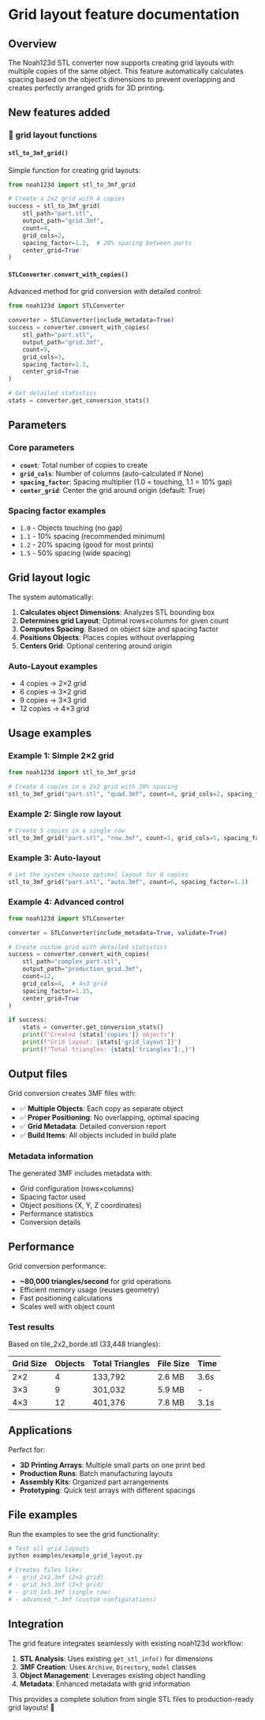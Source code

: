 # Grid layout feature documentation

## Overview

The Noah123d STL converter now supports creating grid layouts with multiple copies of the same object. This feature automatically calculates spacing based on the object's dimensions to prevent overlapping and creates perfectly arranged grids for 3D printing.

## New features added

### 🔲 grid layout functions

#### `stl_to_3mf_grid()`
Simple function for creating grid layouts:

```python
from noah123d import stl_to_3mf_grid

# Create a 2x2 grid with 4 copies
success = stl_to_3mf_grid(
    stl_path="part.stl",
    output_path="grid.3mf", 
    count=4,
    grid_cols=2,
    spacing_factor=1.2,  # 20% spacing between parts
    center_grid=True
)
```

#### `STLConverter.convert_with_copies()`
Advanced method for grid conversion with detailed control:

```python
from noah123d import STLConverter

converter = STLConverter(include_metadata=True)
success = converter.convert_with_copies(
    stl_path="part.stl",
    output_path="grid.3mf",
    count=9,
    grid_cols=3,
    spacing_factor=1.1,
    center_grid=True
)

# Get detailed statistics
stats = converter.get_conversion_stats()
```

## Parameters

### Core parameters
- **`count`**: Total number of copies to create
- **`grid_cols`**: Number of columns (auto-calculated if None)
- **`spacing_factor`**: Spacing multiplier (1.0 = touching, 1.1 = 10% gap)
- **`center_grid`**: Center the grid around origin (default: True)

### Spacing factor examples
- `1.0` - Objects touching (no gap)
- `1.1` - 10% spacing (recommended minimum)
- `1.2` - 20% spacing (good for most prints)
- `1.5` - 50% spacing (wide spacing)

## Grid layout logic

The system automatically:

1. **Calculates object Dimensions**: Analyzes STL bounding box
2. **Determines grid Layout**: Optimal rows×columns for given count
3. **Computes Spacing**: Based on object size and spacing factor
4. **Positions Objects**: Places copies without overlapping
5. **Centers Grid**: Optional centering around origin

### Auto-Layout examples
- 4 copies → 2×2 grid
- 6 copies → 3×2 grid  
- 9 copies → 3×3 grid
- 12 copies → 4×3 grid

## Usage examples

### Example 1: Simple 2×2 grid
```python
from noah123d import stl_to_3mf_grid

# Create 4 copies in a 2x2 grid with 20% spacing
stl_to_3mf_grid("part.stl", "quad.3mf", count=4, grid_cols=2, spacing_factor=1.2)
```

### Example 2: Single row layout
```python
# Create 5 copies in a single row
stl_to_3mf_grid("part.stl", "row.3mf", count=5, grid_cols=5, spacing_factor=1.5)
```

### Example 3: Auto-layout
```python
# Let the system choose optimal layout for 6 copies
stl_to_3mf_grid("part.stl", "auto.3mf", count=6, spacing_factor=1.1)
```

### Example 4: Advanced control
```python
from noah123d import STLConverter

converter = STLConverter(include_metadata=True, validate=True)

# Create custom grid with detailed statistics
success = converter.convert_with_copies(
    stl_path="complex_part.stl",
    output_path="production_grid.3mf",
    count=12,
    grid_cols=4,  # 4×3 grid
    spacing_factor=1.15,
    center_grid=True
)

if success:
    stats = converter.get_conversion_stats()
    print(f"Created {stats['copies']} objects")
    print(f"Grid layout: {stats['grid_layout']}")
    print(f"Total triangles: {stats['triangles']:,}")
```

## Output files

Grid conversion creates 3MF files with:

- ✅ **Multiple Objects**: Each copy as separate object
- ✅ **Proper Positioning**: No overlapping, optimal spacing  
- ✅ **Grid Metadata**: Detailed conversion report
- ✅ **Build Items**: All objects included in build plate

### Metadata information
The generated 3MF includes metadata with:
- Grid configuration (rows×columns)
- Spacing factor used
- Object positions (X, Y, Z coordinates)
- Performance statistics
- Conversion details

## Performance

Grid conversion performance:
- **~80,000 triangles/second** for grid operations
- Efficient memory usage (reuses geometry)
- Fast positioning calculations
- Scales well with object count

### Test results
Based on tile_2x2_borde.stl (33,448 triangles):

| Grid Size | Objects | Total Triangles | File Size | Time |
|-----------|---------|----------------|-----------|------|
| 2×2       | 4       | 133,792        | 2.6 MB    | 3.6s |
| 3×3       | 9       | 301,032        | 5.9 MB    | -    |
| 4×3       | 12      | 401,376        | 7.8 MB    | 3.1s |

## Applications

Perfect for:
- **3D Printing Arrays**: Multiple small parts on one print bed
- **Production Runs**: Batch manufacturing layouts
- **Assembly Kits**: Organized part arrangements
- **Prototyping**: Quick test arrays with different spacings

## File examples

Run the examples to see the grid functionality:

```bash
# Test all grid layouts
python examples/example_grid_layout.py

# Creates files like:
# - grid_2x2.3mf (2×2 grid)
# - grid_3x3.3mf (3×3 grid) 
# - grid_1x5.3mf (single row)
# - advanced_*.3mf (custom configurations)
```

## Integration

The grid feature integrates seamlessly with existing noah123d workflow:

1. **STL Analysis**: Uses existing `get_stl_info()` for dimensions
2. **3MF Creation**: Uses `Archive`, `Directory`, `model` classes
3. **Object Management**: Leverages existing object handling
4. **Metadata**: Enhanced metadata with grid information

This provides a complete solution from single STL files to production-ready grid layouts! 🎯
